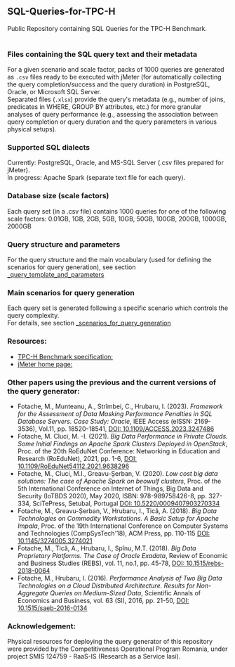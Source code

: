 ## SQL-Queries-for-TPC-H
Public Repository containing SQL Queries for the TPC-H Benchmark.<br><br>

### Files containing the SQL query text and their metadata
For a given scenario and scale factor, packs of 1000 queries are generated as `.csv` files ready to be executed with jMeter (for automatically collecting the query completion/success and the query duration) in PostgreSQL, Oracle, or Microsoft SQL Server.<br>
Separated files (`.xlsx`) provide the query's metadata (e.g., number of joins, predicates in WHERE, GROUP BY attributes, etc.) for more granular analyses of query performance (e.g., assessing the association between query completion or query duration and the query parameters in various physical setups).

### Supported SQL dialects
Currently: PostgreSQL, Oracle, and MS-SQL Server (.csv files prepared for jMeter). <br>
In progress: Apache Spark (separate text file for each query).

### Database size (scale factors)
Each query set (in a .csv file) contains 1000 queries for one of the following scale factors: 0.01GB, 1GB, 2GB, 5GB, 10GB, 50GB, 100GB, 200GB, 1000GB, 2000GB 

### Query structure and parameters
For the query structure and the main vocabulary (used for defining the scenarios for query generation), see section [_query_template_and_parameters](https://github.com/marinfotache/SQL-Queries-for-TPC-H/tree/main/_query_template_and_parameters)

### Main scenarios for query generation
Each query set is generated following a specific scenario which controls the query complexity.<br>
For details, see section [_scenarios_for_query_generation](https://github.com/marinfotache/SQL-Queries-for-TPC-H/tree/main/_scenarios_for_query_generation)

### Resources:
  * [TPC-H Benchmark specification:](https://www.tpc.org/TPC_Documents_Current_Versions/pdf/TPC-H_v3.0.1.pdf)
  * [jMeter home page:](https://jmeter.apache.org)

  
### Other papers using the previous and the current versions of the query generator:
* Fotache, M., Munteanu, A., Strîmbei, C., Hrubaru, I. (2023). _Framework for the Assessment of Data Masking Performance Penalties in SQL Database Servers. Case Study: Oracle_, IEEE Access (eISSN: 2169-3536), Vol.11, pp. 18520-18541, [DOI: 10.1109/ACCESS.2023.3247486](https://ieeexplore.ieee.org/document/10049552)
* Fotache, M. Cluci, M. -I. (2021). _Big Data Performance in Private Clouds. Some Initial Findings on Apache Spark Clusters Deployed in OpenStack_, Proc. of the 20th RoEduNet Conference: Networking in Education and Research (RoEduNet), 2021, pp. 1-6, [DOI: 10.1109/RoEduNet54112.2021.9638296](https://ieeexplore.ieee.org/document/9638296)
* Fotache, M., Cluci, M.I.,  Greavu-Șerban, V. (2020). _Low cost big data solutions: The case of Apache Spark on beowulf clusters_, Proc. of the 5th International Conference on Internet of Things, Big Data and Security (IoTBDS 2020), May 2020, ISBN: 978-989758426-8, pp. 327-334, SciTePress, Setubal, Portugal [DOI: 10.5220/0009407903270334](https://www.scitepress.org/Papers/2020/94079/pdf/index.html)
* Fotache, M., Greavu-Șerban, V., Hrubaru, I., Tică, A. (2018). _Big Data Technologies on Commodity Workstations. A Basic Setup for Apache Impala_, Proc. of the 19th International Conference on Computer Systems and Technologies (CompSysTech'18), ACM Press, pp. 110-115 [DOI: 10.1145/3274005.3274021](http://dl.acm.org/ft_gateway.cfm?id=3274021&ftid=2036066&dwn=1)
* Fotache, M., Tică, A., Hrubaru, I., Spînu, M.T. (2018). _Big Data Proprietary Platforms. The Case of Oracle Exadata_, Review of Economic and Business Studies (REBS), vol. 11, no.1, pp. 45-78, [DOI: 10.1515/rebs-2018-0064](http://rebs.feaa.uaic.ro/articles/pdfs/256.pdf)
* Fotache, M., Hrubaru, I. (2016). _Performance Analysis of Two Big Data Technologies on a Cloud Distributed Architecture. Results for Non-Aggregate Queries on Medium-Sized Data_, Scientific Annals of Economics and Business, vol. 63 (SI), 2016, pp. 21-50,  [DOI: 10.1515/saeb-2016-0134](http://saeb.feaa.uaic.ro/index.php/saeb/article/view/91/35) 


### Acknowledgement:
Physical resources for deploying the query generator of this repository were provided by the Competitiveness Operational Program Romania, under project SMIS 124759 - RaaS-IS (Research as a Service Iasi).
  
